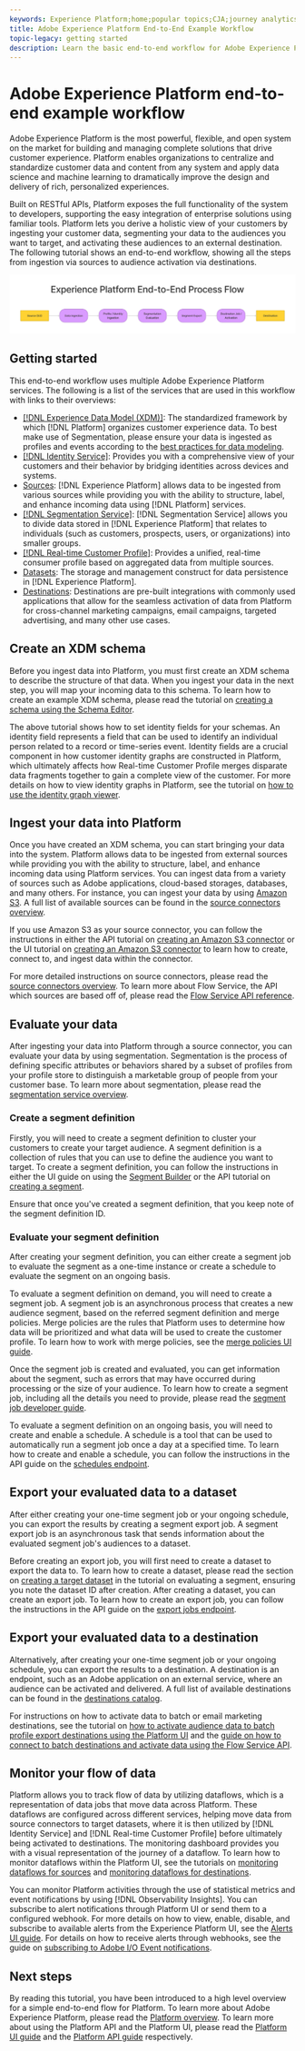 ```yaml
---
keywords: Experience Platform;home;popular topics;CJA;journey analytics;customer journey analytics;campaign orchestration;orchestration;customer journey;journey;journey orchestration;capability;region
title: Adobe Experience Platform End-to-End Example Workflow
topic-legacy: getting started
description: Learn the basic end-to-end workflow for Adobe Experience Platform at a high level.
---
```

# Adobe Experience Platform end-to-end example workflow

Adobe Experience Platform is the most powerful, flexible, and open system on the market for building and managing complete solutions that drive customer experience. Platform enables organizations to centralize and standardize customer data and content from any system and apply data science and machine learning to dramatically improve the design and delivery of rich, personalized experiences.

Built on RESTful APIs, Platform exposes the full functionality of the system to developers, supporting the easy integration of enterprise solutions using familiar tools. Platform lets you derive a holistic view of your customers by ingesting your customer data, segmenting your data to the audiences you want to target, and activating these audiences to an external destination. The following tutorial shows an end-to-end workflow, showing all the steps from ingestion via sources to audience activation via destinations.

![Experience Platform end-to-end workflow](./images/end-to-end-tutorial/end-to-end-flow.png)

## Getting started

This end-to-end workflow uses multiple Adobe Experience Platform services. The following is a list of the services that are used in this workflow with links to their overviews:

- [[!DNL Experience Data Model (XDM)]](../xdm/home.md): The standardized framework by which [!DNL Platform] organizes customer experience data. To best make use of Segmentation, please ensure your data is ingested as profiles and events according to the [best practices for data modeling](../xdm/schema/best-practices.md).
- [[!DNL Identity Service]](../identity-service/home.md): Provides you with a comprehensive view of your customers and their behavior by bridging identities across devices and systems.
- [Sources](../sources/home.md): [!DNL Experience Platform] allows data to be ingested from various sources while providing you with the ability to structure, label, and enhance incoming data using [!DNL Platform] services.
- [[!DNL Segmentation Service]](../segmentation/home.md): [!DNL Segmentation Service] allows you to divide data stored in [!DNL Experience Platform] that relates to individuals (such as customers, prospects, users, or organizations) into smaller groups.
- [[!DNL Real-time Customer Profile]](../profile/home.md): Provides a unified, real-time consumer profile based on aggregated data from multiple sources.
- [Datasets](../catalog/datasets/overview.md): The storage and management construct for data persistence in [!DNL Experience Platform].
- [Destinations](../destinations/home.md): Destinations are pre-built integrations with commonly used applications that allow for the seamless activation of data from Platform for cross-channel marketing campaigns, email campaigns, targeted advertising, and many other use cases.

## Create an XDM schema

Before you ingest data into Platform, you must first create an XDM schema to describe the structure of that data. When you ingest your data in the next step, you will map your incoming data to this schema. To learn how to create an example XDM schema, please read the tutorial on [creating a schema using the Schema Editor](../xdm/schema/tutorials/create-schema-ui.md).

The above tutorial shows how to set identity fields for your schemas. An identity field represents a field that can be used to identify an individual person related to a record or time-series event. Identity fields are a crucial component in how customer identity graphs are constructed in Platform, which ultimately affects how Real-time Customer Profile merges disparate data fragments together to gain a complete view of the customer. For more details on how to view identity graphs in Platform, see the tutorial on [how to use the identity graph viewer](../identity-service/ui/identity-graph-viewer.md).

## Ingest your data into Platform

Once you have created an XDM schema, you can start bringing your data into the system. Platform allows data to be ingested from external sources while providing you with the ability to structure, label, and enhance incoming data using Platform services. You can ingest data from a variety of sources such as Adobe applications, cloud-based storages, databases, and many others. For instance, you can ingest your data by using [Amazon S3](../sources/tutorials/api/create/cloud-storage/s3.md). A full list of available sources can be found in the [source connectors overview](../sources/home.md).

If you use Amazon S3 as your source connector, you can follow the instructions in either the API tutorial on [creating an Amazon S3 connector](../sources/tutorials/api/create/cloud-storage/s3.md) or the UI tutorial on [creating an Amazon S3 connector](../sources/tutorials/ui/create/cloud-storage/s3.md) to learn how to create, connect to, and ingest data within the connector.

For more detailed instructions on source connectors, please read the [source connectors overview](../sources/home.md). To learn more about Flow Service, the API which sources are based off of, please read the [Flow Service API reference](https://www.adobe.io/experience-platform-apis/references/flow-service/).

## Evaluate your data

After ingesting your data into Platform through a source connector, you can evaluate your data by using segmentation. Segmentation is the process of defining specific attributes or behaviors shared by a subset of profiles from your profile store to distinguish a marketable group of people from your customer base. To learn more about segmentation, please read the [segmentation service overview](../segmentation/home.md).

### Create a segment definition

Firstly, you will need to create a segment definition to cluster your customers to create your target audience. A segment definition is a collection of rules that you can use to define the audience you want to target. To create a segment definition, you can follow the instructions in either the UI guide on using the [Segment Builder](../segmentation/ui/segment-builder.md) or the API tutorial on [creating a segment](../segmentation/tutorials/create-a-segment.md).

Ensure that once you've created a segment definition, that you keep note of the segment definition ID.

### Evaluate your segment definition

After creating your segment definition, you can either create a segment job to evaluate the segment as a one-time instance or create a schedule to evaluate the segment on an ongoing basis.

To evaluate a segment definition on demand, you will need to create a segment job. A segment job is an asynchronous process that creates a new audience segment, based on the referred segment definition and merge policies. Merge policies are the rules that Platform uses to determine how data will be prioritized and what data will be used to create the customer profile. To learn how to work with merge policies, see the [merge policies UI guide](../profile/merge-policies/ui-guide.md).

Once the segment job is created and evaluated, you can get information about the segment, such as errors that may have occurred during processing or the size of your audience. To learn how to create a segment job, including all the details you need to provide, please read the [segment job developer guide](../segmentation/api/segment-jobs.md).

To evaluate a segment definition on an ongoing basis, you will need to create and enable a schedule. A schedule is a tool that can be used to automatically run a segment job once a day at a specified time. To learn how to create and enable a schedule, you can follow the instructions in the API guide on the [schedules endpoint](../segmentation/api/schedules.md).

## Export your evaluated data to a dataset

After either creating your one-time segment job or your ongoing schedule, you can export the results by creating a segment export job. A segment export job is an asynchronous task that sends information about the evaluated segment job's audiences to a dataset. 

Before creating an export job, you will first need to create a dataset to export the data to. To learn how to create a dataset, please read the section on [creating a target dataset](../segmentation/tutorials/evaluate-a-segment.md#create-dataset) in the tutorial on evaluating a segment, ensuring you note the dataset ID after creation. After creating a dataset, you can create an export job. To learn how to create an export job, you can follow the instructions in the API guide on the [export jobs endpoint](../segmentation/api/export-jobs.md).

## Export your evaluated data to a destination

Alternatively, after creating your one-time segment job or your ongoing schedule, you can export the results to a destination. A destination is an endpoint, such as an Adobe application on an external service, where an audience can be activated and delivered. A full list of available destinations can be found in the [destinations catalog](../destinations/catalog/overview.md).

For instructions on how to activate data to batch or email marketing destinations, see the tutorial on [how to activate audience data to batch profile export destinations using the Platform UI](../destinations/ui/activate-batch-profile-destinations.md) and the [guide on how to connect to batch destinations and activate data using the Flow Service API](../destinations/api/connect-activate-batch-destinations.md).

## Monitor your flow of data

Platform allows you to track flow of data by utilizing dataflows, which is a representation of data jobs that move data across Platform. These dataflows are configured across different services, helping move data from source connectors to target datasets, where it is then utilized by [!DNL Identity Service] and [!DNL Real-time Customer Profile] before ultimately being activated to destinations. The monitoring dashboard provides you with a visual representation of the journey of a dataflow. To learn how to monitor dataflows within the Platform UI, see the tutorials on [monitoring dataflows for sources](../dataflows/ui/monitor-sources.md) and [monitoring dataflows for destinations](../dataflows/ui/monitor-destinations.md).

You can monitor Platform activities through the use of statistical metrics and event notifications by using [!DNL Observability Insights]. You can subscribe to alert notifications through Platform UI or send them to a configured webhook. For more details on how to view, enable, disable, and subscribe to available alerts from the Experience Platform UI, see the [Alerts UI guide](../observability/alerts/ui.md). For details on how to receive alerts through webhooks, see the guide on [subscribing to Adobe I/O Event notifications](../observability/alerts/subscribe.md).

## Next steps

By reading this tutorial, you have been introduced to a high level overview for a simple end-to-end flow for Platform. To learn more about Adobe Experience Platform, please read the [Platform overview](./home.md). To learn more about using the Platform API and the Platform UI, please read the [Platform UI guide](./ui-guide.md) and the [Platform API guide](./api-guide.md) respectively.